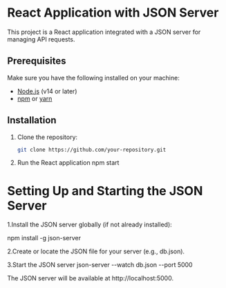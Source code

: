 # React Application with JSON Server  

This project is a React application integrated with a JSON server for managing API requests.  

## Prerequisites  

Make sure you have the following installed on your machine:  
- [Node.js](https://nodejs.org/) (v14 or later)  
- [npm](https://www.npmjs.com/) or [yarn](https://yarnpkg.com/)  

## Installation  

1. Clone the repository:  
   ```bash
   git clone https://github.com/your-repository.git
2. Run the React application
   npm start  



# Setting Up and Starting the JSON Server

1.Install the JSON server globally (if not already installed):

npm install -g json-server  

2.Create or locate the JSON file for your server (e.g., db.json).

3.Start the JSON server
json-server --watch db.json --port 5000  

The JSON server will be available at http://localhost:5000.
